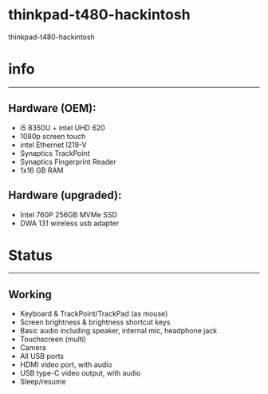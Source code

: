 # thinkpad-t480-hackintosh
thinkpad-t480-hackintosh

# info
---
## Hardware (OEM):
- i5 8350U + intel UHD 620
- 1080p screen touch
- intel Ethernet l219-V
- Synaptics TrackPoint
- Synaptics Fingerprint Reader
- 1x16 GB RAM

## Hardware (upgraded):
- Intel 760P 256GB MVMe SSD
- DWA 131 wireless usb adapter 

# Status
---
## Working
- Keyboard & TrackPoint/TrackPad (as mouse)
- Screen brightness & brightness shortcut keys
- Basic audio including speaker, internal mic, headphone jack
- Touchscreen (multi)
- Camera
- All USB ports
- HDMI video port, with audio
- USB type-C video output, with audio
- Sleep/resume 
